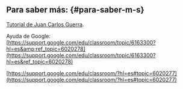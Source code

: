 ## Para saber más: {#para-saber-m-s}

[Tutorial de Juan Carlos Guerra](http://juancarikt.wixsite.com/googleclassroom).

Ayuda de Google: [https://support.google.com/edu/classroom/topic/6163300?hl=es&amp;ref_topic=6020278](https://support.google.com/edu/classroom/topic/6163300?hl=es&ref_topic=6020278)

[https://support.google.com/edu/classroom/?hl=es#topic=6020277](https://support.google.com/edu/classroom/?hl=es#topic=6020277)